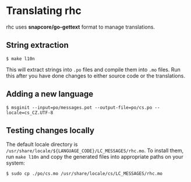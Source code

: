 # Translating rhc

rhc uses **snapcore/go-gettext** format to manage translations.

## String extraction

```shell
$ make l10n
```

This will extract strings into `.po` files and compile them into `.mo` files.
Run this after you have done changes to either source code or the translations.


## Adding a new language

```shell
$ msginit --input=po/messages.pot --output-file=po/cs.po --locale=cs_CZ.UTF-8
```


## Testing changes locally

The default locale directory is `/usr/share/locale/${LANGUAGE_CODE}/LC_MESSAGES/rhc.mo`.
To install them, run `make l10n` and copy the generated files into appropriate paths on your system:

```shell
$ sudo cp ./po/cs.mo /usr/share/locale/cs/LC_MESSAGES/rhc.mo
```
